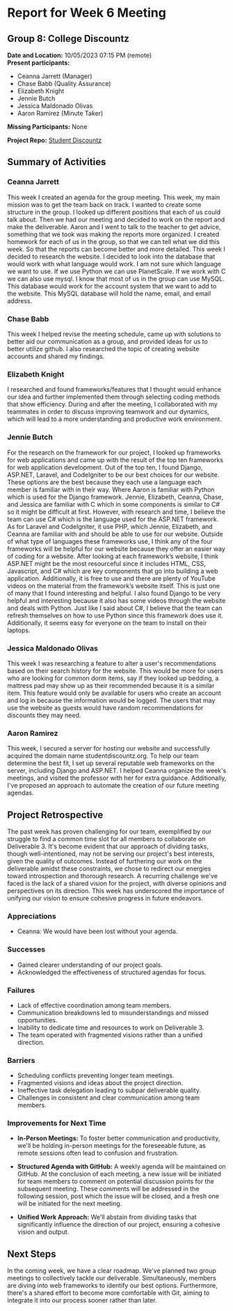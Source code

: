 # Report for Week 6 Meeting

## Group 8: College Discountz

**Date and Location:** 10/05/2023 07:15 PM (remote)  
**Present participants:**

- Ceanna Jarrett (Manager)
- Chase Babb (Quality Assurance)
- Elizabeth Knight
- Jennie Butch
- Jessica Maldonado Olivas
- Aaron Ramirez (Minute Taker)

**Missing Participants:** None

**Project Repo:** [Student Discountz](https://github.com/aaronr7734/team-8-project)

## Summary of Activities

### Ceanna Jarrett

This week I created an agenda for the group meeting. This week, my main mission was to get the team back on track. I wanted to create some structure in the group. I looked up different positions that each of us could talk about. Then we had our meeting and decided to work on the report and make the deliverable. Aaron and I went to talk to the teacher to get advice, something that we took was making the reports more organized. I created homework for each of us in the group, so that we can tell what we did this week. So that the reports can become better and more detailed. This week I decided to research the website. I decided to look into the database that would work with what language would work. I am not sure which language we want to use. If we use Python we can use PlanetScale. If we work with C we can also use mysql. I know that most of us in the group can use MySQL. This database would work for the account system that we want to add to the website. This MySQL database will hold the name, email, and email address.

### Chase Babb

This week I helped revise the meeting schedule, came up with solutions to better aid our communication as a group, and provided ideas for us to better utilize github. I also researched the topic of creating website accounts and shared my findings.

### Elizabeth Knight

I researched and found frameworks/features that I thought would enhance our idea and further implemented them through selecting coding methods that show efficiency. During and after the meeting, I collaborated with my teammates in order to discuss improving teamwork and our dynamics, which will lead to a more understanding and productive work environment.

### Jennie Butch

For the research on the framework for our project, I looked up frameworks for web applications and came up with the result of the top ten frameworks for web application development. Out of the top ten, I found Django, ASP.NET, Laravel, and CodeIgniter to be our best choices for our website. These options are the best because they each use a language each member is familiar with in their way. Where Aaron is familiar with Python which is used for the Django framework. Jennie, Elizabeth, Ceanna, Chase, and Jessica are familiar with C which in some components is similar to C# so it might be difficult at first. However, with research and time, I believe the team can use C# which is the language used for the ASP.NET framework. As for Laravel and CodeIgniter, it use PHP, which Jennie, Elizabeth, and Ceanna are familiar with and should be able to use for our website. Outside of what type of languages these frameworks use, I think any of the four frameworks will be helpful for our website because they offer an easier way of coding for a website. After looking at each framework’s website, I think ASP.NET might be the most resourceful since it includes HTML, CSS, Javascript, and C# which are key components that go into building a web application. Additionally, it is free to use and there are plenty of YouTube videos on the material from the framework’s website itself. This is just one of many that I found interesting and helpful. I also found Django to be very helpful and interesting because it also has some videos through the website and deals with Python. Just like I said about C#, I believe that the team can refresh themselves on how to use Python since this framework does use it. Additionally, it seems easy for everyone on the team to install on their laptops.

### Jessica Maldonado Olivas

This week I was researching a feature to alter a user's recommendations based on their search history for the website. This would be more for users who are looking for common dorm items, say if they looked up bedding, a mattress pad may show up as their recommended because it is a similar item. This feature would only be available for users who create an account and log in because the information would be logged. The users that may use the website as guests would have random recommendations for discounts they may need.

### Aaron Ramirez

This week, I secured a server for hosting our website and successfully acquired the domain name studentdiscountz.org. To help our team determine the best fit, I set up several reputable web frameworks on the server, including Django and ASP.NET. I helped Ceanna organize the week's meetings, and visited the professor with her for extra guidance.  Additionally, I've proposed an approach to automate the creation of our future meeting agendas.

## Project Retrospective

The past week has proven challenging for our team, exemplified by our struggle to find a common time slot for all members to collaborate on Deliverable 3. It's become evident that our approach of dividing tasks, though well-intentioned, may not be serving our project's best interests, given the quality of outcomes. Instead of furthering our work on the deliverable amidst these constraints, we chose to redirect our energies toward introspection and thorough research. A recurring challenge we've faced is the lack of a shared vision for the project, with diverse opinions and perspectives on its direction. This week has underscored the importance of unifying our vision to ensure cohesive progress in future endeavors.

### Appreciations

- Ceanna: We would have been lost without your agenda.

### Successes

- Gained clearer understanding of our project goals.
- Acknowledged the effectiveness of structured agendas for focus.

### Failures

- Lack of effective coordination among team members.
- Communication breakdowns led to misunderstandings and missed opportunities.
- Inability to dedicate time and resources to work on Deliverable 3.
- The team operated with fragmented visions rather than a unified direction.

### Barriers

- Scheduling conflicts preventing longer team meetings.
- Fragmented visions and ideas about the project direction.
- Ineffective task delegation leading to subpar deliverable quality.
- Challenges in consistent and clear communication among team members.

### Improvements for Next Time

- **In-Person Meetings:** To foster better communication and productivity, we'll be holding in-person meetings for the foreseeable future, as remote sessions often lead to confusion and frustration.

- **Structured Agenda with GitHub:** A weekly agenda will be maintained on GitHub. At the conclusion of each meeting, a new issue will be initiated for team members to comment on potential discussion points for the subsequent meeting. These comments will be addressed in the following session, post which the issue will be closed, and a fresh one will be initiated for the next meeting.

- **Unified Work Approach:** We'll abstain from dividing tasks that significantly influence the direction of our project, ensuring a cohesive vision and output.

## Next Steps

In the coming week, we have a clear roadmap. We've planned two group meetings to collectively tackle our deliverable. Simultaneously, members are diving into web frameworks to identify our best options. Furthermore, there's a shared effort to become more comfortable with Git, aiming to integrate it into our process sooner rather than later.
